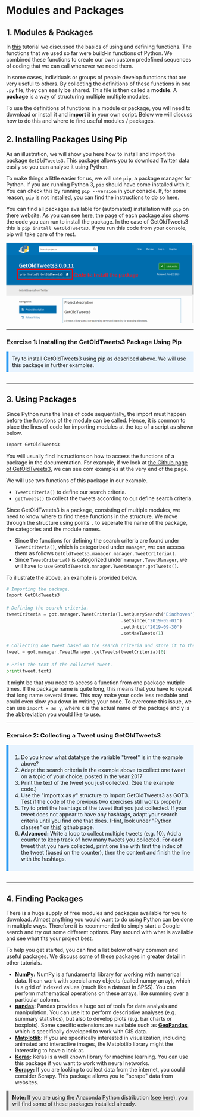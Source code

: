 # Modules and Packages

<html>
<head>
<style>
.info {
  background-color: #e6e6e6;
  border-left: 6px solid #666666;
  padding: 10px;
}
.exercise {
  background-color: #e7f3fe;
  border-left: 6px solid #2196F3;
  padding: 10px;
}
</style>
</head>
<body>

## 1. Modules & Packages

In [this](01_04_Functions.md) tutorial we discussed the basics of using and defining functions. The functions that we used so far were build-in functions of Python. We combined these functions to create our own custom predefined sequences of coding that we can call whenever we need them.

In some cases, individuals or groups of people develop functions that are very useful to others. By collecting the definitions of these functions in one ```.py``` file, they can easily be shared. This file is then called a **module**. A **package** is a way of structuring multiple multiple modules. 

To use the definitions of functions in a module or package, you will need to download or install it and **import** it in your own script. Below we will discuss how to do this and where to find useful modules / packages.

## 2. Installing Packages Using Pip

As an illustration, we will show you here how to install and import the package ```GetOldTweets3```. This package allows you to download Twitter data easily so you can analyse it using Python.

To make things a little easier for us, we will use ```pip```, a package manager for Python. If you are running Python 3, ```pip``` should have come installed with it. You can check this by running ```pip --version``` in your console. If, for some reason, ```pip``` is not installed, you can find the instructions to do so [here](https://pip.pypa.io/en/stable/installing/).

You can find all packages available for (automated) installation with ```pip``` on there website. As you can see [here](https://pypi.org/project/GetOldTweets3/), the page of each package also shows the code you can run to install the package. In the case of GetOldTweets3 this is ```pip install GetOldTweets3```. If you run this code from your console, pip will take care of the rest.

![](../../images/02_01/1.png)

****
### Exercise 1: Installing the GetOldTweets3 Package Using Pip
<div class="exercise">Try to install GetOldTweets3 using pip as described above. We will use this package in further examples.
</div>
<br>

****

## 3. Using Packages

Since Python runs the lines of code sequentially, the import must happen before the functions of the module can be called. Hence, it is common to place the lines of code for importing modules at the top of a script as shown below.

```python
Import GetOldTweets3
```

You will usually find instructions on how to access the functions of a package in the documentation. For example, if we look at [the Github page of GetOldTweets3](https://github.com/Mottl/GetOldTweets3), we can see com examples at the very end of the page.

We will use two functions of this package in our example. 
- ```TweetCriteria()``` to define our search criteria.
- ```getTweets()``` to collect the tweets according to our define search criteria.

Since GetOldTweets3 is a package, consisting of multiple modules, we need to know where to find these functions in the structure. We move through the structure using points ```.``` to seperate the name of the package, the categories and the module names.
- Since the functions for defining the search criteria are found under ```TweetCriteria()```, which is categorized under ```manager```, we can access them as follows ```GetOldTweets3.manager.manager.TweetCriteria()```.
- Since ```TweetCriteria()``` is categorized under ```manager.TweetManager```, we will have to use ```GetOldTweets3.manager.TweetManager.getTweets()```.

To illustrate the above, an example is provided below.

```python
# Importing the package.
Import GetOldTweets3

# Defining the search criteria.
tweetCriteria = got.manager.TweetCriteria().setQuerySearch('Eindhoven')
                                           .setSince("2019-05-01")
                                           .setUntil("2019-09-30")
                                           .setMaxTweets(1)

# Collecting one tweet based on the search criteria and store it to the variable "tweet".
tweet = got.manager.TweetManager.getTweets(tweetCriteria)[0]

# Print the text of the collected tweet.
print(tweet.text)
```

It might be that you need to access a function from one package mutiple times. If the package name is quite long, this means that you have to repeat that long name several times. This may make your code less readable and could even slow you down in writing your code. To overcome this issue, we can use ```import x as y```, where x is the actual name of the package and y is the abbreviation you would like to use.

****
### Exercise 2: Collecting a Tweet using GetOldTweets3
<div class="exercise">
    <ol>
        <li>Do you know what datatype the variable "tweet" is in the example above?</li>
        <li>Adapt the search criteria in the example above to collect one tweet on a topic of your choice, posted in the year 2017 </li>
        <li>Print the text of the tweet you just collected. (See the example code.)</li>
        <li>Use the "import x as y" structure to import GetOldTweets3 as GOT3. Test if the code of the previous two exercises still works properly.</li>
        <li>Try to print the hashtags of the tweet that you just collected. If your tweet does not appear to have any hashtags, adapt your search criteria until you find one that does. (Hint, look under "Python classes" on <a href="https://www.anaconda.com/distribution/">this</a>) github page.</li>
        <li><strong>Advanced:</strong> Write a loop to collect multiple tweets (e.g. 10). Add a counter to keep track of how many tweets you collected. For each tweet that you have collected, print one line with first the index of the tweet (based on the counter), then the content and finish the line with the hashtags.</li>
    </ol> 
</div>
<br>

****

## 4. Finding Packages

There is a huge supply of free modules and packages available for you to download. Almost anything you would want to do using Python can be done in multiple ways. Therefore it is recommended to simply start a Google search and try out some different options. Play around with what is available and see what fits your project best.

To help you get started, you can find a list below of very common and useful packages. We discuss some of these packages in greater detail in other tutorials.

- **[NumPy](https://numpy.org/):**  NumPy is a fundamental library for working with numerical data. It can work with special array objects (called numpy array), which is a grid of indexed values (much like a dataset in SPSS). You can perform mathematical operations on these arrays, like summing over a particular colomn.
- **[pandas](https://pandas.pydata.org/):** Pandas provides a huge set of tools for data analysis and manipulation. You can use it to perform descriptive analyses (e.g. summary statistics), but also to develop plots (e.g. bar charts or boxplots). Some specific extensions are available such as **[GeoPandas](https://geopandas.org/)**, which is specifically developed to work with GIS data.
- **[Matplotlib](https://matplotlib.org/):** If you are specifically interested in visualization, including animated and interactive images, the Matplotlib library might the interesting to have a look at.
- **[Keras](https://github.com/keras-team/keras):** Keras is a well known library for machine learning. You can use this package if you want to work with neural networks.
- **[Scrapy](https://scrapy.org/):** If you are looking to collect data from the internet, you could consider Scrapy. This package allows you to "scrape" data from websites.

<div class="info">
  <strong>Note: </strong>If you are using the Anaconda Python distribution (<a href="https://www.anaconda.com/distribution/">see here</a>), you will find some of these packages installed already.
</div>
<br>


